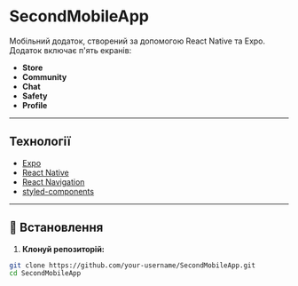 # SecondMobileApp 

Мобільний додаток, створений за допомогою React Native та Expo. Додаток включає п'ять екранів: 
- **Store**
- **Community**  
- **Chat**
- **Safety**
- **Profile**
---

## Технології

- [Expo](https://expo.dev/)
- [React Native](https://reactnative.dev/)
- [React Navigation](https://reactnavigation.org/)
- [styled-components](https://styled-components.com/)

---

## 🧾 Встановлення

1. **Клонуй репозиторій:**

```bash
git clone https://github.com/your-username/SecondMobileApp.git
cd SecondMobileApp
